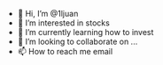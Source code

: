 - 👋 Hi, I’m @1ljuan
- 👀 I’m interested in stocks
- 🌱 I’m currently learning how to invest
- 💞️ I’m looking to collaborate on ...
- 📫 How to reach me email

<!---
1ljuan/1ljuan is a ✨ special ✨ repository because its `README.md` (this file) appears on your GitHub profile.
You can click the Preview link to take a look at your changes.
--->
